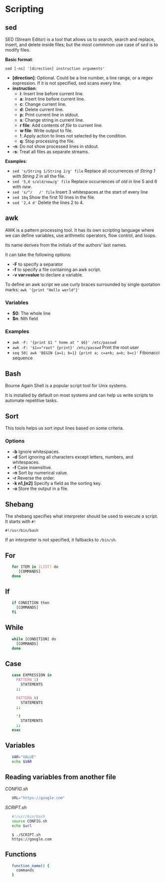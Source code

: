 # Scripting

## sed

SED (Stream Editor) is a tool that allows us to search, search and replace, insert, and delete inside files; but the most commmon use case of *sed* is to modify files.

**Basic format**:

`sed [-ns] '[direction] instruction arguments'`

- **[direction]**: Optional. Could be a line number, a line range, or a regex expression. If it is not specified, sed scans every line.
- **instruction**:
  - **i**: Insert line before current line.
  - **a**: Insert line before current line.
  - **c**: Change current line.
  - **d**: Delete current line.
  - **p**: Print current line in stdout.
  - **s**: Change string in current line.
  - **r file**: Add contents of *file* to current line.
  - **w file**: Write output to file.
  - **!**: Apply action to lines not selected by the condition.
  - **q**: Stop processing the file.
- **-n**: Do not show processed lines in stdout.
- **-s**: Treat all files as separate streams.

**Examples**:
- `sed 's/String 1/String 2/g' file` Replace all occurrences of *String 1* with *String 2* in all the file.
- `sed '5,6 s/old/new/g' file` Replace occurrences of *old* in line 5 and 6 with *new*.
- `sed 's/^/   /' file` Insert 3 whitespaces at the start of every line
- `sed 10q` Show the first 10 lines in the file.
- `sed '2,4 d'` Delete the lines 2 to 4.

## awk

AWK is a pattern processing tool. It has its own scripting language where we can define variables, use arithmetic operators, flow control, and loops.

Its name derives from the initials of the authors' last names.

It can take the following options:

- **-F** to specify a separator
- **-f** to specify a file containing an awk script.
- **-v var=value** to declare a variable.

To define an awk script we use curly braces surrounded by single quotation marks:
`awk '{print "Hello world"}'`

### Variables

- **$0**: The whole line
- **$n**: Nth field

### Examples

- `awk -F: '{print $1 " home at " $6}' /etc/passwd`
- `awk -F: '$1=="root" {print}' /etc/passwd` Print the root user
- `seq 50| awk 'BEGIN {a=1; b=1} {print a; c=a+b; a=b; b=c}'` Fibonacci sequence

## Bash

Bourne Again Shell is a popular script tool for Unix systems.

It is installed by default on most systems and can help us write scripts to automate repetitive tasks.

## Sort

This tools helps us sort input lines based on some criteria.

### Options

- **-b** Ignore whitespaces.
- **-d** Sort ignoring all characters except letters, numbers, and whitespaces.
- **-f** Case insensitive.
- **-n** Sort by numerical value.
- **-r** Reverse the order.
- **-k n1,[n2]** Specify a field as the sorting key.
- **-o <FILE>** Store the output in a file.

## Shebang

The shebang specifies what interpreter should be used to execute a script. It starts with `#!`

`#!/usr/bin/bash`

If an interpreter is not specified, it fallbacks to `/bin/sh`.

## For

```bash
   for ITEM in [LIST] do
      [COMMANDS]
   done
```

## If

```bash
   if CONDITION then
     [COMMANDS]
   fi
```

## While

```bash
   while [CONDITION] do
     [COMMANDS]
   done
```

## Case

```bash
   case EXPRESSION in
     PATTERN_1)
       STATEMENTS
     ;;

     PATTERN_N)
       STATEMENTS
     ;;

     *)
       STATEMENTS
     ;;
   esac
```

## Variables

```bash
   VAR="VALUE"
   echo $VAR
```

## Reading variables from another file

*CONFIG.sh*

```bash
   URL="https://google.com"
```

*SCRIPT.sh*

```bash
   #!/usr/bin/bash
   source CONFIG.sh
   echo $url
```

```terminal
   $ ./SCRIPT.sh
   https://google.com
```

## Functions

```bash
   function_name() {
     commands
   }
```

